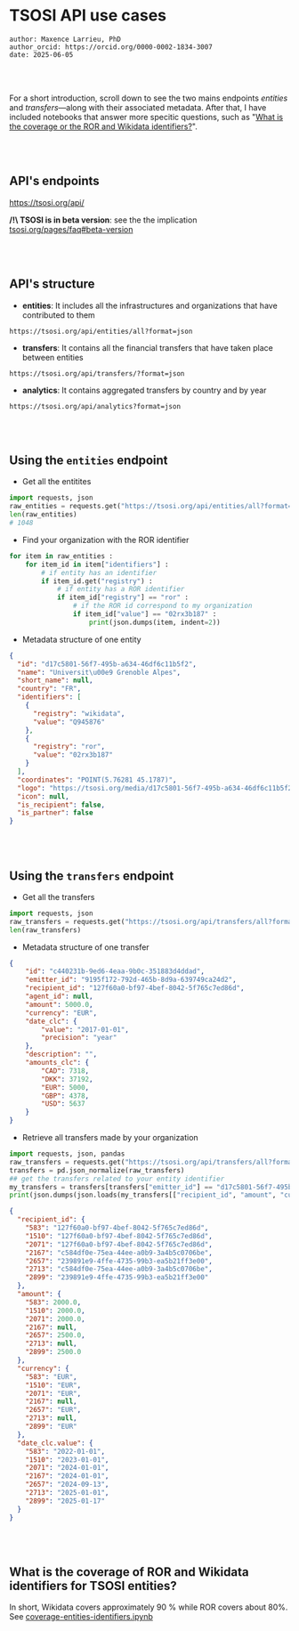 # TSOSI API use cases

```
author: Maxence Larrieu, PhD
author_orcid: https://orcid.org/0000-0002-1834-3007
date: 2025-06-05
```

<br />
<br />

For a short introduction, scroll down to see the two mains endpoints _entities_ and _transfers_—along with their associated metadata. After that, I have included notebooks that answer more specitic questions, such as "[What is the coverage or the ROR and Wikidata identifiers?](#what-is-the-coverage-or-the-ror-and-wikidata-identifiers)".


<br />
<br />

## API's endpoints

https://tsosi.org/api/


**/!\ TSOSI is in beta version**: see the the implication [tsosi.org/pages/faq#beta-version](https://tsosi.org/pages/faq#beta-version)


<br />
<br />

## API's structure

* **entities**: It includes all the infrastructures and organizations that have contributed to them

`https://tsosi.org/api/entities/all?format=json`

* **transfers**: It contains all the financial transfers that have taken place between entities

`https://tsosi.org/api/transfers/?format=json`


* **analytics**: It contains aggregated transfers by country and by year

`https://tsosi.org/api/analytics?format=json`


<br />
<br />

## Using the `entities` endpoint

* Get all the entitites

```python
import requests, json
raw_entities = requests.get("https://tsosi.org/api/entities/all?format=json").json()
len(raw_entities)
# 1048

```


* Find your organization with the ROR identifier

```py
for item in raw_entities : 
    for item_id in item["identifiers"] : 
        # if entity has an identifier
        if item_id.get("registry") : 
        	# if entity has a ROR identifier
            if item_id["registry"] == "ror" :
            	# if the ROR id correspond to my organization
                if item_id["value"] == "02rx3b187" : 
                    print(json.dumps(item, indent=2))

```

* Metadata structure of one entity

```json
{
  "id": "d17c5801-56f7-495b-a634-46df6c11b5f2",
  "name": "Universit\u00e9 Grenoble Alpes",
  "short_name": null,
  "country": "FR",
  "identifiers": [
    {
      "registry": "wikidata",
      "value": "Q945876"
    },
    {
      "registry": "ror",
      "value": "02rx3b187"
    }
  ],
  "coordinates": "POINT(5.76281 45.1787)",
  "logo": "https://tsosi.org/media/d17c5801-56f7-495b-a634-46df6c11b5f2/logo/Logo_Universit%C3%A9_Grenoble-Alpes_2020.jpg",
  "icon": null,
  "is_recipient": false,
  "is_partner": false
}

```


<br />
<br />

## Using the `transfers` endpoint

* Get all the transfers

```python
import requests, json
raw_transfers = requests.get("https://tsosi.org/api/transfers/all?format=json").json()
len(raw_transfers)

```

* Metadata structure of one transfer


```json
{
    "id": "c440231b-9ed6-4eaa-9b0c-351883d4ddad",
    "emitter_id": "9195f172-792d-465b-8d9a-639749ca24d2",
    "recipient_id": "127f60a0-bf97-4bef-8042-5f765c7ed86d",
    "agent_id": null,
    "amount": 5000.0,
    "currency": "EUR",
    "date_clc": {
        "value": "2017-01-01",
        "precision": "year"
    },
    "description": "",
    "amounts_clc": {
        "CAD": 7318,
        "DKK": 37192,
        "EUR": 5000,
        "GBP": 4378,
        "USD": 5637
    }
}

```

* Retrieve all transfers made by your organization


```python
import requests, json, pandas
raw_transfers = requests.get("https://tsosi.org/api/transfers/all?format=json").json()len(raw_transfers)
transfers = pd.json_normalize(raw_transfers)
## get the transfers related to your entity identifier
my_transfers = transfers[transfers["emitter_id"] == "d17c5801-56f7-495b-a634-46df6c11b5f2" ]
print(json.dumps(json.loads(my_transfers[["recipient_id", "amount", "currency", "date_clc.value"]].to_json()), indent=2))

```


```json
{
  "recipient_id": {
    "583": "127f60a0-bf97-4bef-8042-5f765c7ed86d",
    "1510": "127f60a0-bf97-4bef-8042-5f765c7ed86d",
    "2071": "127f60a0-bf97-4bef-8042-5f765c7ed86d",
    "2167": "c584df0e-75ea-44ee-a0b9-3a4b5c0706be",
    "2657": "239891e9-4ffe-4735-99b3-ea5b21ff3e00",
    "2713": "c584df0e-75ea-44ee-a0b9-3a4b5c0706be",
    "2899": "239891e9-4ffe-4735-99b3-ea5b21ff3e00"
  },
  "amount": {
    "583": 2000.0,
    "1510": 2000.0,
    "2071": 2000.0,
    "2167": null,
    "2657": 2500.0,
    "2713": null,
    "2899": 2500.0
  },
  "currency": {
    "583": "EUR",
    "1510": "EUR",
    "2071": "EUR",
    "2167": null,
    "2657": "EUR",
    "2713": null,
    "2899": "EUR"
  },
  "date_clc.value": {
    "583": "2022-01-01",
    "1510": "2023-01-01",
    "2071": "2024-01-01",
    "2167": "2024-01-01",
    "2657": "2024-09-13",
    "2713": "2025-01-01",
    "2899": "2025-01-17"
  }
}

```

<br />
<br />

## What is the coverage of ROR and Wikidata identifiers for TSOSI entities?

In short, Wikidata covers approximately 90 % while ROR covers about 80%. See [coverage-entities-identifiers.ipynb](coverage-entities-identifiers.ipynb)